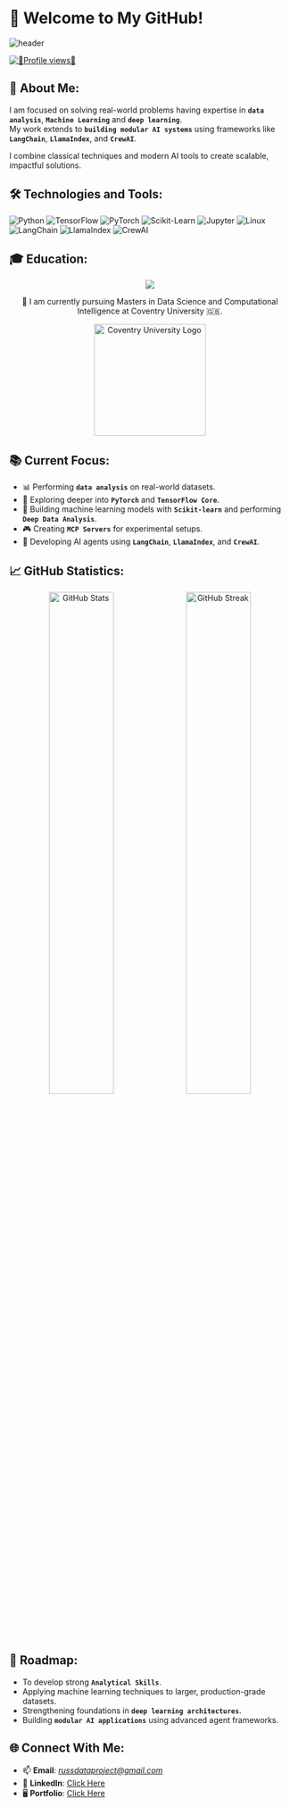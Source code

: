# 👋 Welcome to My GitHub!

<img src="https://capsule-render.vercel.app/api?type=waving&color=gradient&height=200&section=header&text=Welcome%20to%20My%20GitHub!&fontSize=40&fontAlignY=35&animation=twinkling" alt="header"/>

<p align="left">
  <a href="https://github.com/RussDai">
    <img 
      src="https://komarev.com/ghpvc/?username=RussDai&style=for-the-badge&color=red" 
      alt="👀Profile views👀" 
    />
  </a>
</p>

## 🧩 **About Me:**
I am focused on solving real-world problems having expertise in **`data analysis`**, **`Machine Learning`** and **`deep learning`**.  
My work extends to **`building modular AI systems`** using frameworks like **`LangChain`**, **`LlamaIndex`**, and **`CrewAI`**.

I combine classical techniques and modern AI tools to create scalable, impactful solutions.

## 🛠️ **Technologies and Tools:**
<p align="left">
  <img src="https://img.shields.io/badge/Python-3776AB?style=for-the-badge&logo=python&logoColor=white" alt="Python"/>
  <img src="https://img.shields.io/badge/TensorFlow-FF6F00?style=for-the-badge&logo=tensorflow&logoColor=white" alt="TensorFlow"/>
  <img src="https://img.shields.io/badge/PyTorch-EE4C2C?style=for-the-badge&logo=pytorch&logoColor=white" alt="PyTorch"/>
  <img src="https://img.shields.io/badge/Scikit--Learn-F7931E?style=for-the-badge&logo=scikit-learn&logoColor=white" alt="Scikit-Learn"/>
  <img src="https://img.shields.io/badge/Jupyter-F37626?style=for-the-badge&logo=jupyter&logoColor=white" alt="Jupyter"/>
  <img src="https://img.shields.io/badge/Linux-FCC624?style=for-the-badge&logo=linux&logoColor=black" alt="Linux"/>
  <img src="https://img.shields.io/badge/LangChain-0A66C2?style=for-the-badge&logo=langchain&logoColor=white" alt="LangChain"/>
  <img src="https://img.shields.io/badge/LlamaIndex-FF0080?style=for-the-badge&logo=llamaindex&logoColor=white" alt="LlamaIndex"/>
  <img src="https://img.shields.io/badge/CrewAI-8A2BE2?style=for-the-badge&logo=crewAI&logoColor=white" alt="CrewAI"/>
</p>

## 🎓 **Education:**

<p align="center">
  <img src="https://img.shields.io/badge/Education-Master's%20Degree-informational?style=for-the-badge&logo=google-scholar&logoColor=white&color=8e2de2"/>
</p>

<p align="center">
  📖 I am currently pursuing Masters in Data Science and Computational Intelligence at Coventry University 🇬🇧.
</p>

<p align="center">
  <img src="https://th.bing.com/th/id/R.323b5c8b4b168eb52c48dc3d5993263f?rik=wDdKIhnffFp%2fyw&riu=http%3a%2f%2fwww.citizend.org%2fwp-content%2fuploads%2f2016%2f03%2fCoventry-University-Logo.png&ehk=j34zY9k%2fXcCX3hDJ9wh2pFZo8aZcMV945dpbM2KbQMo%3d&risl=&pid=ImgRaw&r=0&sres=1&sresct=1" alt="Coventry University Logo" width="200"/>
</p>


## 📚 **Current Focus:**
- 📊 Performing **`data analysis`** on real-world datasets.
- 🔬 Exploring deeper into **`PyTorch`** and **`TensorFlow Core`**.
- 🧠 Building machine learning models with **`Scikit-learn`** and performing **`Deep Data Analysis`**.
- 🎮 Creating **`MCP Servers`** for experimental setups.
- 🤖 Developing AI agents using **`LangChain`**, **`LlamaIndex`**, and **`CrewAI`**.

## 📈 **GitHub Statistics:**

<p align="center">
  <img src="https://github-readme-stats.vercel.app/api?username=RussDai&show_icons=true&theme=tokyonight" alt="GitHub Stats" width="48%"/>
  <img src="https://github-readme-streak-stats.herokuapp.com/?user=RussDai&theme=tokyonight" alt="GitHub Streak" width="48%"/>
</p>

## 🚀 **Roadmap:**
- To develop strong **`Analytical Skills`**.
- Applying machine learning techniques to larger, production-grade datasets.
- Strengthening foundations in **`deep learning architectures`**.
- Building **`modular AI applications`** using advanced agent frameworks.


## 🌐 **Connect With Me:**
- 📫 **Email**: *russdataproject@gmail.com*
- 💼 **LinkedIn**: [Click Here](https://www.linkedin.com/in/rajesh-kumar-dhimal-478901279/)
- 🖥️ **Portfolio**: [Click Here](https://github.com/RussDai/Projects)

<!---
RussDai/RussDai is a ✨ special ✨ repository because its `README.md` (this file) appears on your GitHub profile.
You can click the Preview link to take a look at your changes.
--->
